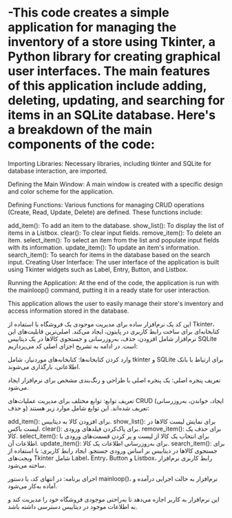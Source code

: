# -This code creates a simple application for managing the inventory of a store using Tkinter, a Python library for creating graphical user interfaces. The main features of this application include adding, deleting, updating, and searching for items in an SQLite database. Here's a breakdown of the main components of the code:

Importing Libraries: Necessary libraries, including tkinter and SQLite for database interaction, are imported.

Defining the Main Window: A main window is created with a specific design and color scheme for the application.

Defining Functions: Various functions for managing CRUD operations (Create, Read, Update, Delete) are defined. These functions include:

add_item(): To add an item to the database.
show_list(): To display the list of items in a Listbox.
clear(): To clear input fields.
remove_item(): To delete an item.
select_item(): To select an item from the list and populate input fields with its information.
update_item(): To update an item's information.
search_item(): To search for items in the database based on the search input.
Creating User Interface: The user interface of the application is built using Tkinter widgets such as Label, Entry, Button, and Listbox.

Running the Application: At the end of the code, the application is run with the mainloop() command, putting it in a ready state for user interaction.

This application allows the user to easily manage their store's inventory and access information stored in the database.

این کد یک نرم‌افزار ساده برای مدیریت موجودی یک فروشگاه با استفاده از Tkinter، کتابخانه‌ای برای ساخت رابط کاربری در پایتون، ایجاد می‌کند. اصلی‌ترین قابلیت‌های این نرم‌افزار شامل افزودن، حذف، به‌روزرسانی و جستجوی کالاها در یک دیتابیس SQLite است. در ادامه به تشریح اجزای اصلی کد می‌پردازیم:

وارد کردن کتابخانه‌ها: کتابخانه‌های موردنیاز، شامل tkinter و SQLite برای ارتباط با بانک اطلاعاتی، بارگذاری می‌شوند.

تعریف پنجره اصلی: یک پنجره اصلی با طراحی و رنگ‌بندی مشخص برای نرم‌افزار ایجاد می‌شود.

تعریف توابع: توابع مختلف برای مدیریت عملیات‌های CRUD (ایجاد، خواندن، به‌روزرسانی و حذف) تعریف شده‌اند. این توابع شامل موارد زیر هستند:

add_item(): برای افزودن کالا به دیتابیس.
show_list(): برای نمایش لیست کالاها در لیست باکس.
clear(): برای پاک‌کردن فیلدهای ورودی.
remove_item(): برای حذف یک کالا.
select_item(): برای انتخاب یک کالا از لیست و پر کردن قسمت‌های ورودی با اطلاعات آن.
update_item(): برای به‌روزرسانی اطلاعات یک کالا.
search_item(): برای جستجوی کالاها در دیتابیس بر اساس ورودی جستجو.
ایجاد رابط کاربری: با استفاده از ویجت‌های Tkinter شامل Label، Entry، Button و Listbox، رابط کاربری نرم‌افزار ساخته می‌شود.

اجرای برنامه: در انتهای کد، با دستور mainloop()، نرم‌افزار به حالت اجرایی درآمده و آماده به‌کار می‌شود.

این نرم‌افزار به کاربر اجازه می‌دهد تا به‌راحتی موجودی فروشگاه خود را مدیریت کند و به اطلاعات موجود در دیتابیس دسترسی داشته باشد.

